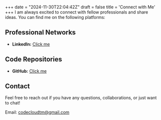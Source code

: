 +++
date = "2024-11-30T22:04:42Z"
draft = false
title = 'Connect with Me'
+++
I am always excited to connect with fellow professionals and share ideas. 
You can find me on the following platforms: 
## Professional Networks 
- **LinkedIn:** [Click me](https://www.linkedin.com/in/tiago-moreira-548263189/) 
## Code Repositories 
- **GitHub:** [Click me](https://github.com/betadino) 
## Contact 
Feel free to reach out if you have any questions, collaborations, or just want to chat!

Email: [codecloudtm@gmail.com](mailto:codecloudtm@gmail.com)